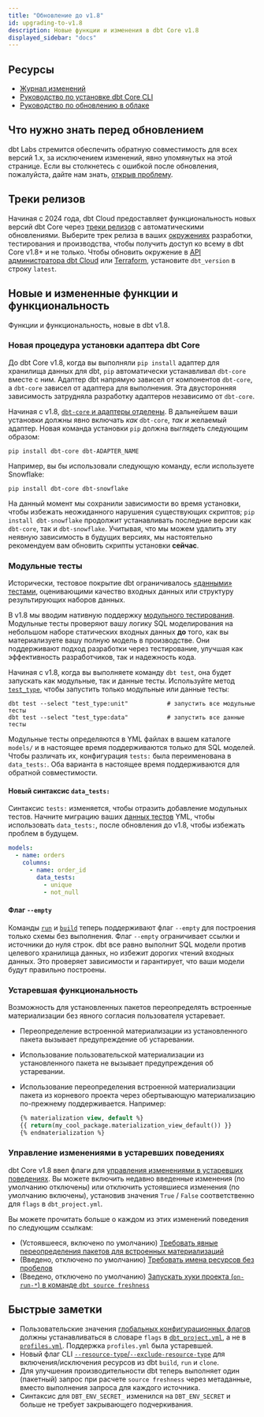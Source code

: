 ```yaml
---
title: "Обновление до v1.8"
id: upgrading-to-v1.8
description: Новые функции и изменения в dbt Core v1.8
displayed_sidebar: "docs"
---
```


## Ресурсы

- [Журнал изменений](https://github.com/dbt-labs/dbt-core/blob/1.8.latest/CHANGELOG.md)
- [Руководство по установке dbt Core CLI](/docs/core/installation-overview)
- [Руководство по обновлению в облаке](/docs/dbt-versions/upgrade-dbt-version-in-cloud)

## Что нужно знать перед обновлением

dbt Labs стремится обеспечить обратную совместимость для всех версий 1.x, за исключением изменений, явно упомянутых на этой странице. Если вы столкнетесь с ошибкой после обновления, пожалуйста, дайте нам знать, [открыв проблему](https://github.com/dbt-labs/dbt-core/issues/new).

## Треки релизов

Начиная с 2024 года, dbt Cloud предоставляет функциональность новых версий dbt Core через [треки релизов](/docs/dbt-versions/cloud-release-tracks) с автоматическими обновлениями. Выберите трек релиза в ваших [окружениях](/docs/deploy/deploy-environments) разработки, тестирования и производства, чтобы получить доступ ко всему в dbt Core v1.8+ и не только. Чтобы обновить окружение в [API администратора dbt Cloud](/docs/dbt-cloud-apis/admin-cloud-api) или [Terraform](https://registry.terraform.io/providers/dbt-labs/dbtcloud/latest), установите `dbt_version` в строку `latest`.

## Новые и измененные функции и функциональность

Функции и функциональность, новые в dbt v1.8.

### Новая процедура установки адаптера dbt Core

До dbt Core v1.8, когда вы выполняли `pip install` адаптер для хранилища данных для dbt, `pip` автоматически устанавливал `dbt-core` вместе с ним. Адаптер dbt напрямую зависел от компонентов `dbt-core`, а `dbt-core` зависел от адаптера для выполнения. Эта двусторонняя зависимость затрудняла разработку адаптеров независимо от `dbt-core`.

Начиная с v1.8, [`dbt-core` и адаптеры отделены](https://github.com/dbt-labs/dbt-adapters/discussions/87). В дальнейшем ваши установки должны явно включать _как_ `dbt-core`, _так и_ желаемый адаптер. Новая команда установки `pip` должна выглядеть следующим образом:

```shell
pip install dbt-core dbt-ADAPTER_NAME
```

Например, вы бы использовали следующую команду, если используете Snowflake:
```shell
pip install dbt-core dbt-snowflake
```

На данный момент мы сохранили зависимости во время установки, чтобы избежать неожиданного нарушения существующих скриптов; `pip install dbt-snowflake` продолжит устанавливать последние версии как `dbt-core`, так и `dbt-snowflake`. Учитывая, что мы можем удалить эту неявную зависимость в будущих версиях, мы настоятельно рекомендуем вам обновить скрипты установки **сейчас**.

### Модульные тесты

Исторически, тестовое покрытие dbt ограничивалось [«данными» тестами](/docs/build/data-tests), оценивающими качество входных данных или структуру результирующих наборов данных.

В v1.8 мы вводим нативную поддержку [модульного тестирования](/docs/build/unit-tests). Модульные тесты проверяют вашу логику SQL моделирования на небольшом наборе статических входных данных __до__ того, как вы материализуете вашу полную модель в производстве. Они поддерживают подход разработки через тестирование, улучшая как эффективность разработчиков, так и надежность кода.

Начиная с v1.8, когда вы выполняете команду `dbt test`, она будет запускать как модульные, так и данные тесты. Используйте метод [`test_type`](/reference/node-selection/methods#test_type), чтобы запустить только модульные или данные тесты:

```shell
dbt test --select "test_type:unit"           # запустить все модульные тесты
dbt test --select "test_type:data"           # запустить все данные тесты
```

Модульные тесты определяются в YML файлах в вашем каталоге `models/` и в настоящее время поддерживаются только для SQL моделей. Чтобы различать их, конфигурация `tests:` была переименована в `data_tests:`. Оба варианта в настоящее время поддерживаются для обратной совместимости.

#### Новый синтаксис `data_tests:`

Синтаксис `tests:` изменяется, чтобы отразить добавление модульных тестов. Начните миграцию ваших [данных тестов](/docs/build/data-tests#new-data_tests-syntax) YML, чтобы использовать `data_tests:`, после обновления до v1.8, чтобы избежать проблем в будущем.

```yml
models:
  - name: orders
    columns:
      - name: order_id
        data_tests:
          - unique
          - not_null
```

#### Флаг `--empty`

Команды [`run`](/reference/commands/run#the-`--empty`-flag) и [`build`](/reference/commands/build#the---empty-flag) теперь поддерживают флаг `--empty` для построения только схемы без выполнения. Флаг `--empty` ограничивает ссылки и источники до нуля строк. dbt все равно выполнит SQL модели против целевого хранилища данных, но избежит дорогих чтений входных данных. Это проверяет зависимости и гарантирует, что ваши модели будут правильно построены.

### Устаревшая функциональность

Возможность для установленных пакетов переопределять встроенные материализации без явного согласия пользователя устаревает.

- Переопределение встроенной материализации из установленного пакета вызывает предупреждение об устаревании.
- Использование пользовательской материализации из установленного пакета не вызывает предупреждения об устаревании.
- Использование переопределения встроенной материализации пакета из корневого проекта через обертывающую материализацию по-прежнему поддерживается. Например:

  ```sql
  {% materialization view, default %}
  {{ return(my_cool_package.materialization_view_default()) }}
  {% endmaterialization %}
  ```

### Управление изменениями в устаревших поведениях

dbt Core v1.8 ввел флаги для [управления изменениями в устаревших поведениях](/reference/global-configs/behavior-changes). Вы можете включить недавно введенные изменения (по умолчанию отключены) или отключить устоявшиеся изменения (по умолчанию включены), установив значения `True` / `False` соответственно для `flags` в `dbt_project.yml`.

Вы можете прочитать больше о каждом из этих изменений поведения по следующим ссылкам:

- (Устоявшееся, включено по умолчанию) [Требовать явные переопределения пакетов для встроенных материализаций](/reference/global-configs/behavior-changes#require_explicit_package_overrides_for_builtin_materializations)
- (Введено, отключено по умолчанию) [Требовать имена ресурсов без пробелов](/reference/global-configs/behavior-changes#require_resource_names_without_spaces)
- (Введено, отключено по умолчанию) [Запускать хуки проекта (`on-run-*`) в команде `dbt source freshness`](/reference/global-configs/behavior-changes#source_freshness_run_project_hooks)

## Быстрые заметки

- Пользовательские значения [глобальных конфигурационных флагов](/reference/global-configs/about-global-configs) должны устанавливаться в словаре `flags` в [`dbt_project.yml`](/reference/dbt_project.yml), а не в [`profiles.yml`](/docs/core/connect-data-platform/profiles.yml). Поддержка `profiles.yml` была устаревшей.
- Новый флаг CLI [`--resource-type`/`--exclude-resource-type`](/reference/global-configs/resource-type) для включения/исключения ресурсов из dbt `build`, `run` и `clone`.
- Для улучшения производительности dbt теперь выполняет один (пакетный) запрос при расчете `source freshness` через метаданные, вместо выполнения запроса для каждого источника.
- Синтаксис для `DBT_ENV_SECRET_` изменился на `DBT_ENV_SECRET` и больше не требует закрывающего подчеркивания.